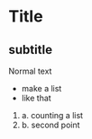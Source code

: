 # Title
## subtitle

Normal text
- make a list
- like that

1. a. counting a list
2. b. second point
